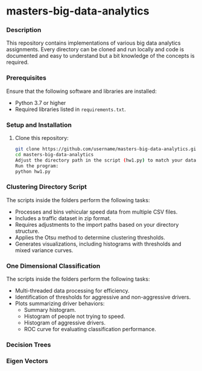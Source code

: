 # masters-big-data-analytics

### Description
This repository contains implementations of various big data analytics assignments. Every directory can be cloned and run locally and code is documented and easy to understand but a bit knowledge of the concepts is required.

### Prerequisites
Ensure that the following software and libraries are installed:
- Python 3.7 or higher
- Required libraries listed in `requirements.txt`.

### Setup and Installation
1. Clone this repository:
   ```bash
   git clone https://github.com/username/masters-big-data-analytics.git
   cd masters-big-data-analytics
   Adjust the directory path in the script (hw1.py) to match your dataset structure
   Run the program:
   python hw1.py

### Clustering Directory Script
The scripts inside the folders perform the following tasks:
- Processes and bins vehicular speed data from multiple CSV files.
- Includes a traffic dataset in zip format.
- Requires adjustments to the import paths based on your directory structure.
- Applies the Otsu method to determine clustering thresholds.
- Generates visualizations, including histograms with thresholds and mixed variance curves.

### One Dimensional Classification
The scripts inside the folders perform the following tasks:
- Multi-threaded data processing for efficiency.
- Identification of thresholds for aggressive and non-aggressive drivers.
- Plots summarizing driver behaviors:
  - Summary histogram.
  - Histogram of people not trying to speed.
  - Histogram of aggressive drivers.
  - ROC curve for evaluating classification performance.
### Decision Trees
### Eigen Vectors

